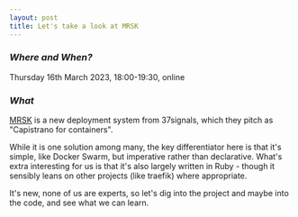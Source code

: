 ```yaml
---
layout: post
title: Let's take a look at MRSK
---
```


### *Where and When?*

Thursday 16th March 2023, 18:00-19:30, online

### *What*

[MRSK](https://github.com/mrsked/mrsk) is a new deployment system from 37signals, which they pitch as "Capistrano for containers".

While it is one solution among many, the key differentiator here is that it's simple, like Docker Swarm, but imperative rather than 
declarative. What's extra interesting for us is that it's also largely written in Ruby - though it sensibly leans on other projects 
(like traefik) where appropriate.

It's new, none of us are experts, so let's dig into the project and maybe into the code, and see what we can learn.

